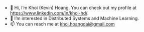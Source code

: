 - 👋 Hi, I’m Khoi (Kevin) Hoang. You can check out my profile at https://www.linkedin.com/in/khoi-hd/.
- 👀 I’m interested in Distributed Systems and Machine Learning.
- 📫 You can reach me at khoi.hoangdai@gmail.com

<!---
khoihd/khoihd is a ✨ special ✨ repository because its `README.md` (this file) appears on your GitHub profile.
You can click the Preview link to take a look at your changes.
--->
